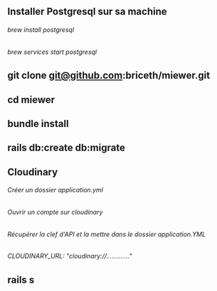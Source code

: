 ## Installer Postgresql sur sa machine
###### brew install postgresql
###### brew services start postgresql

## git clone git@github.com:briceth/miewer.git

## cd miewer

## bundle install

## rails db:create db:migrate

## Cloudinary
###### Créer un dossier application.yml
###### Ouvrir un compte sur cloudinary
###### Récupérer la clef d'API et la mettre dans le dossier application.YML
###### CLOUDINARY_URL: "cloudinary://............."

## rails s
